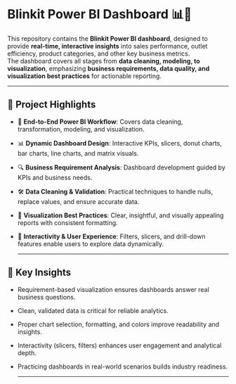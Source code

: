 # Blinkit Power BI Dashboard 📊🛒

This repository contains the **Blinkit Power BI dashboard**, designed to provide **real-time, interactive insights** into sales performance, outlet efficiency, product categories, and other key business metrics.  
The dashboard covers all stages from **data cleaning, modeling, to visualization**, emphasizing **business requirements, data quality, and visualization best practices** for actionable reporting.

   -------------------------------------------------------------------------------------------------------------------------------

## 🚀 Project Highlights
- 📝 **End-to-End Power BI Workflow**: Covers data cleaning, transformation, modeling, and visualization.  
- 📊 **Dynamic Dashboard Design**: Interactive KPIs, slicers, donut charts, bar charts, line charts, and matrix visuals.  
- 🔍 **Business Requirement Analysis**: Dashboard development guided by KPIs and business needs.  
- 🛠 **Data Cleaning & Validation**: Practical techniques to handle nulls, replace values, and ensure accurate data.  
- 🎨 **Visualization Best Practices**: Clear, insightful, and visually appealing reports with consistent formatting.  
- 🔄 **Interactivity & User Experience**: Filters, slicers, and drill-down features enable users to explore data dynamically.  

    -------------------------------------------------------------------------------------------------------------------------------

## 🧠 Key Insights
- Requirement-based visualization ensures dashboards answer real business questions.  
- Clean, validated data is critical for reliable analytics.  
- Proper chart selection, formatting, and colors improve readability and insights.  
- Interactivity (slicers, filters) enhances user engagement and analytical depth.  
- Practicing dashboards in real-world scenarios builds industry readiness.  

    -------------------------------------------------------------------------------------------------------------------------------
